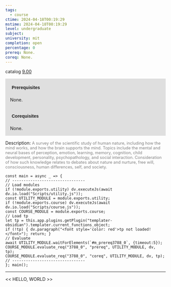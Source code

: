 ```yaml
---
tags:
  - course
ctime: 2024-04-18T00:19:29
mstime: 2024-04-18T00:19:29
level: undergraduate
subject: 
university: mit
completion: open
percentage: 0
prereq: None.
coreq: None.
---
```


catalog [9.00](http://student.mit.edu/catalog/m9a.html#9.00)

<span style="display: block; padding: 15px; background-color: rgb(100, 100, 100, 0.2);"><font id="m_prereq3788_0" style="display: block; font-family: Arial, sans-serif; font-weight: bold; padding: 5px">Prerequisites</font><br><span id="prereq3788_0">None.</span></span>
<span style="display: block; padding: 15px; background-color: rgb(100, 100, 100, 0.2);"><font id="m_coreq3788_0" style="display: block; font-family: Arial, sans-serif; font-weight: bold; padding: 5px">Corequisites</font><br><span id="coreq3788_0">None.</span></span>

<font style="">Description:</font>
<font style="color: grey; font-size: 0.8rem;">A survey of the scientific study of human nature, including how the mind works, and how the brain supports the mind.  Topics include the mental and neural bases of perception, emotion, learning, memory, cognition, child development, personality, psychopathology, and social interaction.  Consideration of how such knowledge relates to debates about nature and nurture, free will, consciousness, human differences, self, and society.</font>

```dataviewjs
const main = async _ => {
// --------------------------------
// Load modules
if (!module.exports.utility) dv.executeJs(await dv.io.load("Scripts/utility.js"));
const UTILITY_MODULE = module.exports.utility;
if (!module.exports.course) dv.executeJs(await dv.io.load("Scripts/course.js"));
const COURSE_MODULE = module.exports.course;
// Load tp
let tp = this.app.plugins.getPlugin("templater-obsidian").templater.current_functions_object;
if (!tp) { dv.paragraph("<font style='color: red'>tp not loaded!</font>"); return; }
// Evaluate
await UTILITY_MODULE.waitForElements(`#m_prereq3788_0`, {timeout:5});
COURSE_MODULE.evaluate_req("3788_0", "prereq", UTILITY_MODULE, dv, tp);
COURSE_MODULE.evaluate_req("3788_0", "coreq", UTILITY_MODULE, dv, tp);
// --------------------------------
}; main();
```

---

<< HELLO, WORLD >>
